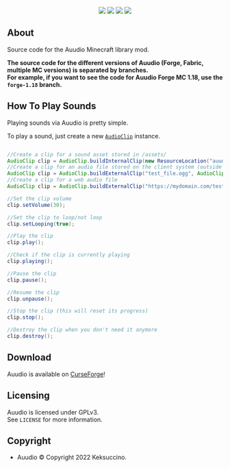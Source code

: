 <p style="text-align: center;">
<a href="https://discord.gg/UzmeWkD"><img src="https://discordapp.com/api/guilds/704163135787106365/widget.png?style=banner2" /></a> 
<a href="https://twitter.com/keksuccino"><img src="https://user-images.githubusercontent.com/35544624/132924153-df28357d-6816-48a2-96a8-594333d3b075.png" /></a> 
<a href="https://www.patreon.com/keksuccino"><img src="https://user-images.githubusercontent.com/35544624/132924155-25fe4269-5936-4cac-88cf-5d6069e0443a.png" /></a> 
<a href="https://paypal.me/TimSchroeter"><img src="https://user-images.githubusercontent.com/35544624/132924156-ec4300ea-7e10-40de-a271-8effb8fbf5cf.png" /></a>
</p>

## About

Source code for the Auudio Minecraft library mod.

**The source code for the different versions of Auudio (Forge, Fabric, multiple MC versions) is separated by branches.**<br>
**For example, if you want to see the code for Auudio Forge MC 1.18, use the `forge-1.18` branch.**

## How To Play Sounds

Playing sounds via Auudio is pretty simple.

To play a sound, just create a new [`AudioClip`](https://github.com/Keksuccino/Auudio/blob/forge-1.18/src/main/java/de/keksuccino/auudio/audio/AudioClip.java) instance.

```java

//Create a clip for a sound asset stored in /assets/
AudioClip clip = AudioClip.buildInternalClip(new ResourceLocation("auudio", "test_file.ogg"), SoundSource.MUSIC);
//Create a clip for an audio file stored on the client system (outside of the JAR)
AudioClip clip = AudioClip.buildExternalClip("test_file.ogg", AudioClip.SoundType.EXTERNAL_LOCAL, SoundSource.MUSIC);
//Create a clip for a web audio file
AudioClip clip = AudioClip.buildExternalClip("https://mydomain.com/test_file.ogg", AudioClip.SoundType.EXTERNAL_WEB, SoundSource.MUSIC);

//Set the clip volume
clip.setVolume(30);

//Set the clip to loop/not loop
clip.setLooping(true);

//Play the clip
clip.play();

//Check if the clip is currently playing
clip.playing();

//Pause the clip
clip.pause();

//Resume the clip
clip.unpause();

//Stop the clip (this will reset its progress)
clip.stop();

//Destroy the clip when you don't need it anymore
clip.destroy();

```

## Download

Auudio is available on [CurseForge](https://www.curseforge.com/minecraft/mc-mods/auudio-forge)!

## Licensing

Auudio is licensed under GPLv3.<br>
See `LICENSE` for more information.

## Copyright

- Auudio © Copyright 2022 Keksuccino.<br>
